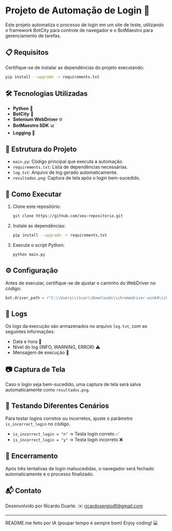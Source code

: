 # Projeto de Automação de Login 🚀

Este projeto automatiza o processo de login em um site de teste, utilizando o framework BotCity para controle de navegador e o BotMaestro para gerenciamento de tarefas.

## 📋 Requisitos

Certifique-se de instalar as dependências do projeto executando:
```bash
pip install --upgrade -r requirements.txt
```

## 🛠️ Tecnologias Utilizadas

- **Python** 🐍
- **BotCity** 🤖
- **Selenium WebDriver** 🌐
- **BotMaestro SDK** 📊
- **Logging** 📝

## 📂 Estrutura do Projeto

- `main.py`: Código principal que executa a automação.
- `requirements.txt`: Lista de dependências necessárias.
- `log.txt`: Arquivo de log gerado automaticamente.
- `resultados.png`: Captura de tela após o login bem-sucedido.

## 🚀 Como Executar

1. Clone este repositório:
   ```bash
   git clone https://github.com/seu-repositorio.git
   ```
2. Instale as dependências:
   ```bash
   pip install --upgrade -r requirements.txt
   ```
3. Execute o script Python:
   ```bash
   python main.py
   ```

## ⚙️ Configuração

Antes de executar, certifique-se de ajustar o caminho do WebDriver no código:
```python
bot.driver_path = r"C:\\Users\\ricar\\Downloads\\chromedriver-win64\\chromedriver-win64\\chromedriver.exe"
```

## 📝 Logs

Os logs da execução são armazenados no arquivo `log.txt`, com as seguintes informações:
- Data e hora 📅
- Nível do log (INFO, WARNING, ERROR) ⚠️
- Mensagem de execução 📩

## 📷 Captura de Tela

Caso o login seja bem-sucedido, uma captura de tela será salva automaticamente como `resultados.png`.

## 🧪 Testando Diferentes Cenários

Para testar logins corretos ou incorretos, ajuste o parâmetro `is_incorrect_login` no código.
- `is_incorrect_login = "n"` → Testa login correto ✅
- `is_incorrect_login = "y"` → Testa login incorreto ❌

## 🛑 Encerramento

Após três tentativas de login malsucedidas, o navegador será fechado automaticamente e o processo finalizado.

## 📬 Contato

Desenvolvido por Ricardo Duarte. ✉️ ricardosergiodf@gmail.com

---

README.me feito por IA (poupar tempo é sempre bom)
Enjoy coding! 💻

